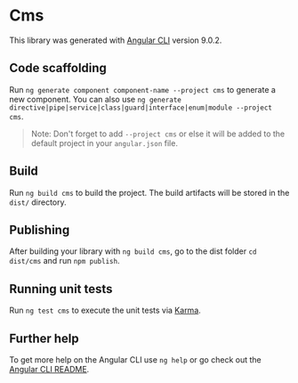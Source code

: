 # Cms

This library was generated with [Angular CLI](https://github.com/angular/angular-cli) version 9.0.2.

## Code scaffolding

Run `ng generate component component-name --project cms` to generate a new component. You can also use `ng generate directive|pipe|service|class|guard|interface|enum|module --project cms`.
> Note: Don't forget to add `--project cms` or else it will be added to the default project in your `angular.json` file. 

## Build

Run `ng build cms` to build the project. The build artifacts will be stored in the `dist/` directory.

## Publishing

After building your library with `ng build cms`, go to the dist folder `cd dist/cms` and run `npm publish`.

## Running unit tests

Run `ng test cms` to execute the unit tests via [Karma](https://karma-runner.github.io).

## Further help

To get more help on the Angular CLI use `ng help` or go check out the [Angular CLI README](https://github.com/angular/angular-cli/blob/master/README.md).
